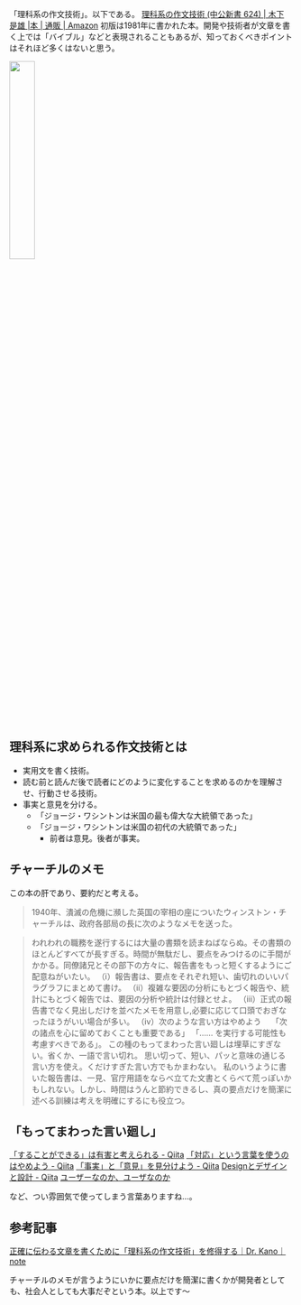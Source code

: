 「理科系の作文技術」。以下である。
[理科系の作文技術 (中公新書 624) | 木下 是雄 |本 | 通販 | Amazon](https://www.amazon.co.jp/dp/4121006240)
初版は1981年に書かれた本。開発や技術者が文章を書く上では「バイブル」などと表現されることもあるが、知っておくべきポイントはそれほど多くはないと思う。

<img src="https://images-na.ssl-images-amazon.com/images/I/31818M220JL._SX298_BO1,204,203,200_.jpg"  width=30% />

## 理科系に求められる作文技術とは

- 実用文を書く技術。
- 読む前と読んだ後で読者にどのように変化することを求めるのかを理解させ、行動させる技術。
- 事実と意見を分ける。
    - 「ジョージ・ワシントンは米国の最も偉大な大統領であった」
    - 「ジョージ・ワシントンは米国の初代の大統領であった」
        - 前者は意見。後者が事実。

## チャーチルのメモ

この本の肝であり、要約だと考える。

> 1940年、潰滅の危機に瀕した英国の宰相の座についたウィンストン・チャーチルは、政府各部局の長に次のようなメモを送った。

> われわれの職務を遂行するには大量の書類を読まねばならぬ。その書類のほとんどすべてが長すぎる。時間が無駄だし、要点をみつけるのに手間がかかる。同僚諸兄とその部下の方々に、報告書をもっと短くするようにご配意ねがいたい。
> （ⅰ）報告書は、要点をそれぞれ短い、歯切れのいいパラグラフにまとめて書け。
> （ⅱ）複雑な要因の分析にもとづく報告や、統計にもとづく報告では、要因の分析や統計は付録とせよ。
> （ⅲ）正式の報告書でなく見出しだけを並べたメモを用意し,必要に応じて口頭でおぎなったほうがいい場合が多い。
> （ⅳ）次のような言い方はやめよう　
> 「次の諸点を心に留めておくことも重要である」
> 「…… を実行する可能性も考慮すべきである」。
> この種のもってまわった言い廻しは埋草にすぎない。省くか、一語で言い切れ。
> 思い切って、短い、パッと意味の通じる言い方を使え。くだけすぎた言い方でもかまわない。
> 私のいうように書いた報告書は、一見、官庁用語をならべ立てた文書とくらべて荒っぽいかもしれない。しかし、時間はうんと節約できるし、真の要点だけを簡潔に述べる訓練は考えを明確にするにも役立つ。

## 「もってまわった言い廻し」

[「することができる」は有害と考えられる - Qiita](https://qiita.com/takahi-i/items/a93dc2ff42af6b93f6e0#%E7%90%86%E7%A7%91%E7%B3%BB%E3%81%AE%E4%BD%9C%E6%96%87%E6%8A%80%E8%A1%93%E3%81%AB%E3%81%8A%E3%81%91%E3%82%8B%E3%81%99%E3%82%8B%E3%81%93%E3%81%A8%E3%81%8C%E3%81%A7%E3%81%8D%E3%82%8B)
[「対応」という言葉を使うのはやめよう - Qiita](https://qiita.com/e99h2121/items/13936c52eaf94ebeb4e1)
[「事実」と「意見」を見分けよう - Qiita](https://qiita.com/e99h2121/items/a9fc183556302c6c48e3)
[Designとデザインと設計 - Qiita](https://qiita.com/e99h2121/items/7b352a6bf4acfac8b2fa)
[ユーザーなのか、ユーザなのか](https://zenn.dev/iwamasa/articles/069f72be5f5a5f)

など、つい雰囲気で使ってしまう言葉ありますね…。


## 参考記事

[正確に伝わる文章を書くために「理科系の作文技術」を修得する｜Dr. Kano｜note](https://note.com/dr_kano/n/n9f7f9d0c89c8)

チャーチルのメモが言うようにいかに要点だけを簡潔に書くかが開発者としても、社会人としても大事だぞという本。以上です～
